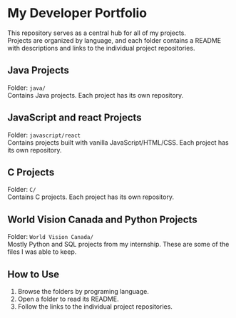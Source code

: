 # My Developer Portfolio

This repository serves as a central hub for all of my projects.  
Projects are organized by language, and each folder contains a README with descriptions and links to the individual project repositories.

## Java Projects
Folder: `java/`  
Contains Java projects. Each project has its own repository.

## JavaScript and react Projects
Folder: `javascript/react`  
Contains projects built with vanilla JavaScript/HTML/CSS. Each project has its own repository.

## C Projects
Folder: `C/`  
Contains C projects. Each project has its own repository.

## World Vision Canada and Python Projects
Folder: `World Vision Canada/`  
Mostly Python and SQL projects from my internship. These are some of the files I was able to keep.


## How to Use
1. Browse the folders by programing language.  
2. Open a folder to read its README.  
3. Follow the links to the individual project repositories.
